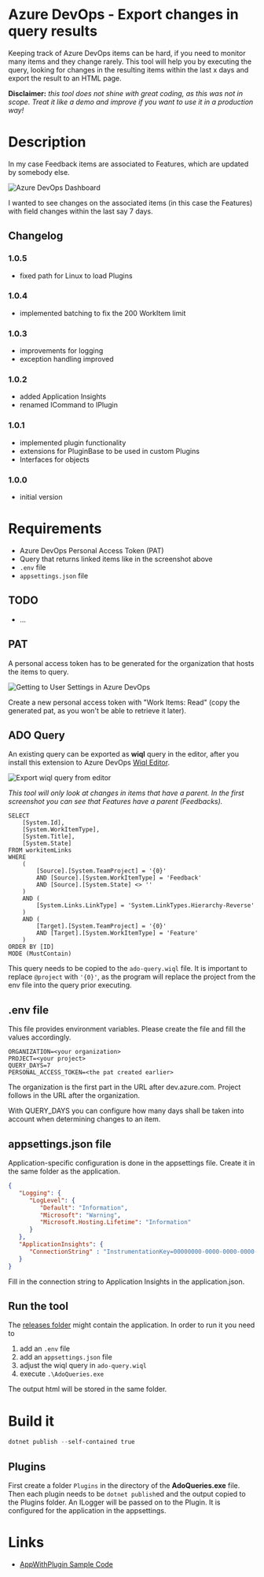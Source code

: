 # Azure DevOps - Export changes in query results

Keeping track of Azure DevOps items can be hard, if you need to monitor many items and they change rarely. This tool will help you by executing the query, looking for changes in the resulting items within the last x days and export the result to an HTML page.

**Disclaimer:** *this tool does not shine with great coding, as this was not in scope. Treat it like a demo and improve if you want to use it in a production way!*

# Description

In my case Feedback items are associated to Features, which are updated by somebody else.

![Azure DevOps Dashboard](/assets/ado-query-result.png)

I wanted to see changes on the associated items (in this case the Features) with field changes within the last say 7 days.

## Changelog

### 1.0.5

- fixed path for Linux to load Plugins

### 1.0.4

- implemented batching to fix the 200 WorkItem limit

### 1.0.3

- improvements for logging
- exception handling improved

### 1.0.2

- added Application Insights
- renamed ICommand to IPlugin

### 1.0.1

- implemented plugin functionality
- extensions for PluginBase to be used in custom Plugins
- Interfaces for objects

### 1.0.0

- initial version

# Requirements

- Azure DevOps Personal Access Token (PAT)
- Query that returns linked items like in the screenshot above
- ```.env``` file
- ```appsettings.json``` file

## TODO

- ...

## PAT

A personal access token has to be generated for the organization that hosts the items to query.

![Getting to User Settings in Azure DevOps](/assets/ado-user-settings.png)

Create a new personal access token with "Work Items: Read" (copy the generated pat, as you won't be able to retrieve it later).

## ADO Query

An existing query can be exported as **wiql** query in the editor, after you install this extension to Azure DevOps [Wiql Editor](https://marketplace.visualstudio.com/items?itemName=ottostreifel.wiql-editor).

![Export wiql query from editor](/assets/ado-query-export.png)

*This tool will only look at changes in items that have a parent. In the first screenshot you can see that Features have a parent (Feedbacks).*

```
SELECT
    [System.Id],
    [System.WorkItemType],
    [System.Title],
    [System.State]
FROM workitemLinks
WHERE
    (
        [Source].[System.TeamProject] = '{0}'
        AND [Source].[System.WorkItemType] = 'Feedback'
        AND [Source].[System.State] <> ''
    )
    AND (
        [System.Links.LinkType] = 'System.LinkTypes.Hierarchy-Reverse'
    )
    AND (
        [Target].[System.TeamProject] = '{0}'
        AND [Target].[System.WorkItemType] = 'Feature'
    )
ORDER BY [ID]
MODE (MustContain)
```

This query needs to be copied to the ```ado-query.wiql``` file. It is important to replace ```@project``` with ```'{0}'```, as the program will replace the project from the env file into the query prior executing.

## .env file

This file provides environment variables. Please create the file and fill the values accordingly.

```batch
ORGANIZATION=<your organization>
PROJECT=<your project>
QUERY_DAYS=7
PERSONAL_ACCESS_TOKEN=<the pat created earlier>
```

The organization is the first part in the URL after dev.azure.com. Project follows in the URL after the organization.

With QUERY_DAYS you can configure how many days shall be taken into account when determining changes to an item.

## appsettings.json file

Application-specific configuration is done in the appsettings file. Create it in the same folder as the application.

```json
{
   "Logging": {
      "LogLevel": {
         "Default": "Information",
         "Microsoft": "Warning",
         "Microsoft.Hosting.Lifetime": "Information"
      }
   },
   "ApplicationInsights": {
      "ConnectionString" : "InstrumentationKey=00000000-0000-0000-0000-000000000000;IngestionEndpoint=...;LiveEndpoint=..."
   }
}
```

Fill in the connection string to Application Insights in the application.json.

## Run the tool

The [releases folder](/releases/) might contain the application. In order to run it you need to

1. add an ```.env``` file
2. add an ```appsettings.json``` file
2. adjust the wiql query in ```ado-query.wiql```
3. execute ```.\AdoQueries.exe```

The output html will be stored in the same folder.

# Build it

```powershell
dotnet publish --self-contained true
```

## Plugins

First create a folder ```Plugins``` in the directory of the **AdoQueries.exe** file. Then each plugin needs to be ```dotnet publish```ed and the output copied to the Plugins folder. An ILogger will be passed on to the Plugin. It is configured for the application in the appsettings.

# Links

- [AppWithPlugin Sample Code](https://github.com/dotnet/samples/tree/main/core/extensions/AppWithPlugin)